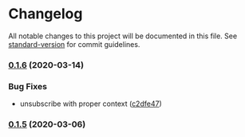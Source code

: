 # Changelog

All notable changes to this project will be documented in this file. See [standard-version](https://github.com/conventional-changelog/standard-version) for commit guidelines.

### [0.1.6](https://github.com/bigopon/aurelia-deep-computed/compare/0.1.5...0.1.6) (2020-03-14)


### Bug Fixes

* unsubscribe with proper context ([c2dfe47](https://github.com/bigopon/aurelia-deep-computed/commit/c2dfe47db1ddd28aec09f315a92c98dbfaa08b84))

### [0.1.5](https://github.com/bigopon/aurelia-deep-computed/compare/0.1.4...0.1.5) (2020-03-06)
